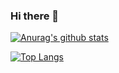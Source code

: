 ### Hi there 👋

[![Anurag's github stats](https://github-readme-stats.vercel.app/api?username=Mr-XiaoLiang&show_icons=true&count_private=true)](https://github.com/Mr-XiaoLiang)

[![Top Langs](https://github-readme-stats.vercel.app/api/top-langs/?username=Mr-XiaoLiang&layout=compact)](https://github.com/Mr-XiaoLiang)

